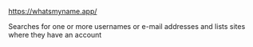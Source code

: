 
https://whatsmyname.app/

Searches for one or more usernames or e-mail addresses and lists sites where they have an account

